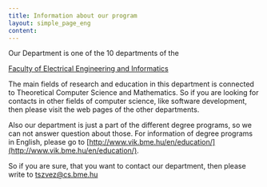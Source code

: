 ```yaml
---
title: Information about our program
layout: simple_page_eng
content:
---
```


Our Department is one of the 10 departments of the

[Faculty of Electrical Engineering and Informatics](http://www.vik.bme.hu/en)

The main fields of research and education in this department is connected to Theoretical Computer Science and Mathematics. So if you are looking for contacts in other fields of computer science, like software development, then please visit the web pages of the other departments.

Also our department is just a part of the different degree programs, so we can not answer question about those. For information of degree programs in English, please go to [http://www.vik.bme.hu/en/education/](http://www.vik.bme.hu/en/education/).

So if you are sure, that you want to contact our department, then please write to [tszvez@cs.bme.hu](mailto:tszvez@cs.bme.hu)
